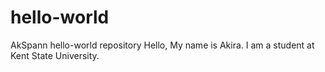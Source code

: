 # hello-world
AkSpann hello-world repository
Hello,
My name is Akira. I am a student at Kent State University. 
